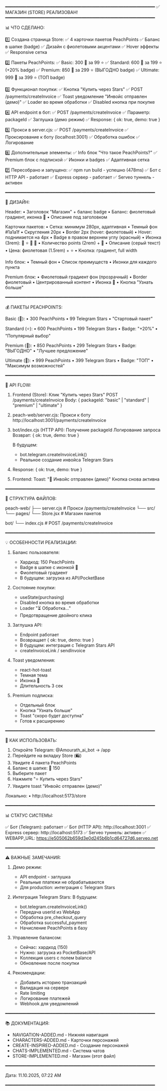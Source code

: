 ━━━━━━━━━━━━━━━━━━━━━━━━━━━━━━━━━━━━━━━━━━━━━━━━━━━━━━━━━
✅ МАГАЗИН (STORE) РЕАЛИЗОВАН!
━━━━━━━━━━━━━━━━━━━━━━━━━━━━━━━━━━━━━━━━━━━━━━━━━━━━━━━━━

📊 ЧТО СДЕЛАНО:

1️⃣  Создана страница Store:
   ✅ 4 карточки пакетов PeachPoints
   ✅ Баланс в шапке (badge)
   ✅ Дизайн с фиолетовыми акцентами
   ✅ Hover эффекты
   ✅ Responsive сетка

2️⃣  Пакеты PeachPoints:
   ✅ Basic: 300 🍑 за 99 ⭐
   ✅ Standard: 600 🍑 за 199 ⭐ (+20% badge)
   ✅ Premium: 850 🍑 за 299 ⭐ (ВЫГОДНО badge)
   ✅ Ultimate: 999 🍑 за 399 ⭐ (ТОП badge)

3️⃣  Функционал покупки:
   ✅ Кнопка "Купить через Stars"
   ✅ POST /payments/createInvoice
   ✅ Toast уведомление "Инвойс отправлен (демо)"
   ✅ Loader во время обработки
   ✅ Disabled кнопка при покупке

4️⃣  API endpoint в бот:
   ✅ POST /payments/createInvoice
   ✅ Параметр: packageId
   ✅ Заглушка (демо режим)
   ✅ Response: { ok: true, demo: true }

5️⃣  Прокси в server.cjs:
   ✅ POST /payments/createInvoice
   ✅ Проксирование к боту (localhost:3001)
   ✅ Обработка ошибок
   ✅ Логирование

6️⃣  Дополнительные элементы:
   ✅ Info блок "Что такое PeachPoints?"
   ✅ Premium блок с подпиской
   ✅ Иконки и badges
   ✅ Адаптивная сетка

7️⃣  Пересобрано и запущено:
   ✅ npm run build - успешно (478ms)
   ✅ Бот с HTTP API - работает
   ✅ Express сервер - работает
   ✅ Serveo туннель - активен

━━━━━━━━━━━━━━━━━━━━━━━━━━━━━━━━━━━━━━━━━━━━━━━━━━━━━━━━━

🎨 ДИЗАЙН:

Header:
• Заголовок "Магазин" + баланс badge
• Баланс: фиолетовый градиент, иконка 🍑
• Описание под заголовком

Карточки пакетов:
• Сетка: минимум 280px, адаптивная
• Темный фон #1a1a1f
• Скругления 20px
• Border 2px (hover: фиолетовый)
• Hover: поднимается на 4px
• Badge в правом верхнем углу (красный)
• Иконка (3rem): 🌟 ⭐ 💎 👑
• Количество points (2rem) + 🍑
• Описание (серый текст)
• Цена: фиолетовая (1.5rem) + ⭐
• Кнопка: градиент, full width

Info блок:
• Темный фон
• Список преимуществ
• Иконки для каждого пункта

Premium блок:
• Фиолетовый градиент фон (прозрачный)
• Border фиолетовый
• Центрированный контент
• Иконка 💎
• Кнопка "Узнать больше"

━━━━━━━━━━━━━━━━━━━━━━━━━━━━━━━━━━━━━━━━━━━━━━━━━━━━━━━━━

💰 ПАКЕТЫ PEACHPOINTS:

Basic (🌟):
• 300 PeachPoints
• 99 Telegram Stars
• "Стартовый пакет"

Standard (⭐):
• 600 PeachPoints
• 199 Telegram Stars
• Badge: "+20%"
• "Популярный выбор"

Premium (💎):
• 850 PeachPoints
• 299 Telegram Stars
• Badge: "ВЫГОДНО"
• "Лучшее предложение"

Ultimate (👑):
• 999 PeachPoints
• 399 Telegram Stars
• Badge: "ТОП"
• "Максимум возможностей"

━━━━━━━━━━━━━━━━━━━━━━━━━━━━━━━━━━━━━━━━━━━━━━━━━━━━━━━━━

🔄 API FLOW:

1. Frontend (Store):
   Клик "Купить через Stars"
   POST /payments/createInvoice
   Body: { packageId: "basic" | "standard" | "premium" | "ultimate" }

2. peach-web/server.cjs:
   Прокси к боту
   http://localhost:3001/payments/createInvoice

3. bot/index.cjs (HTTP API):
   Получение packageId
   Логирование запроса
   Возврат: { ok: true, demo: true }
   
   В будущем:
   - bot.telegram.createInvoiceLink()
   - Реальное создание инвойса Telegram Stars

4. Response:
   { ok: true, demo: true }

5. Frontend:
   Toast: "🎉 Инвойс отправлен (демо)"
   Кнопка снова активна

━━━━━━━━━━━━━━━━━━━━━━━━━━━━━━━━━━━━━━━━━━━━━━━━━━━━━━━━━

📁 СТРУКТУРА ФАЙЛОВ:

peach-web/
├── server.cjs                     # Прокси /payments/createInvoice
└── src/
    └── pages/
        └── Store.jsx              # Магазин пакетов

bot/
└── index.cjs                      # POST /payments/createInvoice

━━━━━━━━━━━━━━━━━━━━━━━━━━━━━━━━━━━━━━━━━━━━━━━━━━━━━━━━━

💡 ОСОБЕННОСТИ РЕАЛИЗАЦИИ:

1. Баланс пользователя:
   - Хардкод: 150 PeachPoints
   - Badge в шапке с иконкой 🍑
   - Фиолетовый градиент
   - В будущем: загрузка из API/PocketBase

2. Состояние покупки:
   - useState(purchasing)
   - Disabled кнопка во время обработки
   - Loader "⏳ Обработка..."
   - Предотвращение двойного клика

3. Заглушка API:
   - Endpoint работает
   - Возвращает { ok: true, demo: true }
   - В будущем: интеграция с Telegram Stars API
   - createInvoiceLink / sendInvoice

4. Toast уведомления:
   - react-hot-toast
   - Темная тема
   - Иконка 🎉
   - Длительность 3 сек

5. Premium подписка:
   - Отдельный блок
   - Кнопка "Узнать больше"
   - Toast "скоро будет доступна"
   - Готов к расширению

━━━━━━━━━━━━━━━━━━━━━━━━━━━━━━━━━━━━━━━━━━━━━━━━━━━━━━━━━

🚀 КАК ИСПОЛЬЗОВАТЬ:

1. Откройте Telegram: @Amourath_ai_bot → /app
2. Перейдите на вкладку Store (🛍️)
3. Увидите 4 пакета PeachPoints
4. Баланс в шапке: 🍑 150
5. Выберите пакет
6. Нажмите "⭐ Купить через Stars"
7. Увидите toast "Инвойс отправлен (демо)"

Локально:
• http://localhost:5173/store

━━━━━━━━━━━━━━━━━━━━━━━━━━━━━━━━━━━━━━━━━━━━━━━━━━━━━━━━━

📊 СТАТУС СИСТЕМЫ:

✅ Бот (Telegram): работает
✅ Бот (HTTP API): http://localhost:3001
✅ Express сервер: http://localhost:5173
✅ Serveo туннель: активен
✅ WEBAPP_URL: https://e505062b659d3e0d245b6b1cd64727d6.serveo.net

━━━━━━━━━━━━━━━━━━━━━━━━━━━━━━━━━━━━━━━━━━━━━━━━━━━━━━━━━

⚠️ ВАЖНЫЕ ЗАМЕЧАНИЯ:

1. Демо режим:
   - API endpoint - заглушка
   - Реальные платежи не обрабатываются
   - Для production: интеграция с Telegram Stars

2. Интеграция Telegram Stars:
   В будущем:
   - bot.telegram.createInvoiceLink()
   - Передача userId из WebApp
   - Обработка pre_checkout_query
   - Обработка successful_payment
   - Начисление PeachPoints в базу

3. Управление балансом:
   - Сейчас: хардкод (150)
   - Нужно: загрузка из PocketBase/API
   - Коллекция users с полем balance
   - Обновление после покупки

4. Рекомендации:
   - Добавить историю транзакций
   - Валидация на сервере
   - Rate limiting
   - Логирование платежей
   - Webhook для уведомлений

━━━━━━━━━━━━━━━━━━━━━━━━━━━━━━━━━━━━━━━━━━━━━━━━━━━━━━━━━

📚 ДОКУМЕНТАЦИЯ:

- NAVIGATION-ADDED.md - Нижняя навигация
- CHARACTERS-ADDED.md - Карточки персонажей
- CREATE-INSPIRED-ADDED.md - Создание персонажей
- CHATS-IMPLEMENTED.md - Система чатов
- STORE-IMPLEMENTED.md - Магазин (этот файл)

━━━━━━━━━━━━━━━━━━━━━━━━━━━━━━━━━━━━━━━━━━━━━━━━━━━━━━━━━

Дата: 11.10.2025, 07:22 AM

━━━━━━━━━━━━━━━━━━━━━━━━━━━━━━━━━━━━━━━━━━━━━━━━━━━━━━━━━

